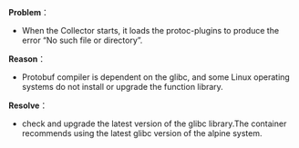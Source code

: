 **Problem**：
- When the Collector starts, it loads the protoc-plugins to produce the error “No such file or directory”.

**Reason**：
- Protobuf compiler is dependent on the glibc, and some Linux operating systems do not install or upgrade the function library.

**Resolve**：
- check and upgrade the latest version of the glibc library.The container recommends using the latest glibc version of the alpine system.

